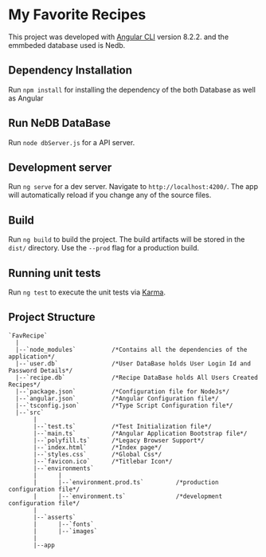 # My Favorite Recipes

This project was developed with [Angular CLI](https://github.com/angular/angular-cli) version 8.2.2. and the emmbeded database used is Nedb.

## Dependency Installation

Run `npm install` for installing the dependency of the both Database as well as Angular 

## Run NeDB DataBase 

Run `node dbServer.js` for a API server. 

## Development server

Run `ng serve` for a dev server. Navigate to `http://localhost:4200/`. The app will automatically reload if you change any of the source files.

## Build

Run `ng build` to build the project. The build artifacts will be stored in the `dist/` directory. Use the `--prod` flag for a production build.

## Running unit tests

Run `ng test` to execute the unit tests via [Karma](https://karma-runner.github.io).

## Project Structure
```
`FavRecipe`
  |
  |--`node_modules`          /*Contains all the dependencies of the application*/
  |--`user.db`               /*User DataBase holds User Login Id and Password Details*/
  |--`recipe.db`             /*Recipe DataBase holds All Users Created Recipes*/
  |--`package.json`          /*Configuration file for NodeJs*/
  |--`angular.json`          /*Angular Configuration file*/
  |--`tsconfig.json`         /*Type Script Configuration file*/
  |--`src`
       |
       |--`test.ts`          /*Test Initialization file*/
       |--`main.ts`          /*Angular Application Bootstrap file*/
       |--`polyfill.ts`      /*Legacy Browser Support*/
       |--`index.html`       /*Index page*/
       |--`styles.css`       /*Global Css*/
       |--`favicon.ico`      /*Titlebar Icon*/
       |--`environments`
       |      |     
       |      |--`environment.prod.ts`         /*production configuration file*/
       |      |--`environment.ts`              /*development configuration file*/
       |
       |--`asserts`
       |      |--`fonts`                       
       |      |--`images`
       | 
       |--app                     
```   